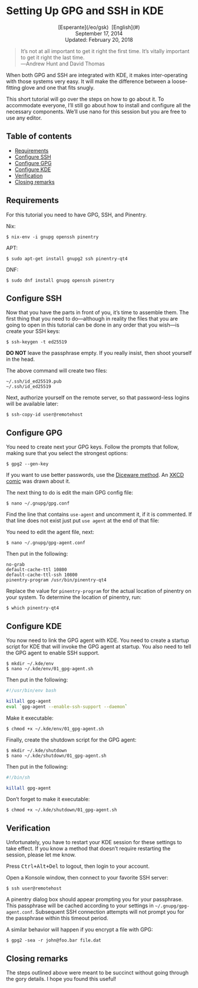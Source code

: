 Setting Up GPG and SSH in KDE
=============================

<center>[Esperante](/eo/gsk)  [English](#)</center>
<center>September 17, 2014</center>
<center>Updated: February 20, 2018</center>

>It’s not at all important to get it right the first time. It’s vitally important to get it right
>the last time.<br>
>―Andrew Hunt and David Thomas

When both GPG and SSH are integrated with KDE, it makes inter-operating with those systems very
easy. It will make the difference between a loose-fitting glove and one that fits snugly.

This short tutorial will go over the steps on how to go about it. To accommodate everyone, I’ll
still go about how to install and configure all the necessary components. We’ll use nano for this
session but you are free to use any editor.


Table of contents
-----------------

- [Requirements](#requirements)
- [Configure SSH](#ssh)
- [Configure GPG](#gpg)
- [Configure KDE](#kde)
- [Verification](#verification)
- [Closing remarks](#closing)


<a name="requirements"></a> Requirements
----------------------------------------

For this tutorial you need to have GPG, SSH, and Pinentry.

Nix:

    $ nix-env -i gnupg openssh pinentry

APT:

    $ sudo apt-get install gnupg2 ssh pinentry-qt4

DNF:

    $ sudo dnf install gnupg openssh pinentry


<a name="ssh"></a> Configure SSH
--------------------------------

Now that you have the parts in front of you, it’s time to assemble them. The first thing that you
need to do—although in reality the files that you are going to open in this tutorial can be done in
any order that you wish—is create your SSH keys:

    $ ssh-keygen -t ed25519

**DO NOT** leave the passphrase empty. If you really insist, then shoot yourself in the head.

The above command will create two files:

    ~/.ssh/id_ed25519.pub
    ~/.ssh/id_ed25519

Next, authorize yourself on the remote server, so that password-less logins will be available later:

    $ ssh-copy-id user@remotehost


<a name="gpg"></a> Configure GPG
--------------------------------

You need to create next your GPG keys. Follow the prompts that follow, making sure that you select
the strongest options:

    $ gpg2 --gen-key

If you want to use better passwords, use
the
[Diceware method](http://world.std.com/~reinhold/diceware.html). An
[XKCD comic](https://xkcd.com/936/) was drawn about it.

The next thing to do is edit the main GPG config file:

    $ nano ~/.gnupg/gpg.conf

Find the line that contains `use-agent` and uncomment it, if it is commented. If that line does not
exist just put `use agent` at the end of that file:

You need to edit the agent file, next:

    $ nano ~/.gnupg/gpg-agent.conf

Then put in the following:

    no-grab
    default-cache-ttl 10800
    default-cache-ttl-ssh 10800
    pinentry-program /usr/bin/pinentry-qt4

Replace the value for `pinentry-program` for the actual location of pinentry on your system. To
determine the location of pinentry, run:

    $ which pinentry-qt4


<a name="kde"></a> Configure KDE
--------------------------------

You now need to link the GPG agent with KDE. You need to create a startup script for KDE that will
invoke the GPG agent at startup. You also need to tell the GPG agent to enable SSH support.

    $ mkdir ~/.kde/env
    $ nano ~/.kde/env/01_gpg-agent.sh

Then put in the following:

```bash
#!/usr/bin/env bash

killall gpg-agent
eval `gpg-agent --enable-ssh-support --daemon`
```

Make it executable:

    $ chmod +x ~/.kde/env/01_gpg-agent.sh

Finally, create the shutdown script for the GPG agent:

    $ mkdir ~/.kde/shutdown
    $ nano ~/.kde/shutdown/01_gpg-agent.sh

Then put in the following:

```bash
#!/bin/sh

killall gpg-agent
```

Don’t forget to make it executable:

    $ chmod +x ~/.kde/shutdown/01_gpg-agent.sh


<a name="verification"></a> Verification
----------------------------------------

Unfortunately, you have to restart your KDE session for these settings to take effect. If you know a
method that doesn’t require restarting the session, please let me know.

Press <kbd>Ctrl+Alt+Del</kbd> to logout, then login to your account.

Open a Konsole window, then connect to your favorite SSH server:

    $ ssh user@remotehost

A pinentry dialog box should appear prompting you for your passphrase. This passphrase will be
cached according to your settings in `~/.gnupg/gpg-agent.conf`. Subsequent SSH connection attempts
will not prompt you for the passphrase within this timeout period.

A similar behavior will happen if you encrypt a file with GPG:

    $ gpg2 -sea -r john@foo.bar file.dat


<a name="closing"></a> Closing remarks
--------------------------------------

The steps outlined above were meant to be succinct without going through the gory details. I hope
you found this useful!
